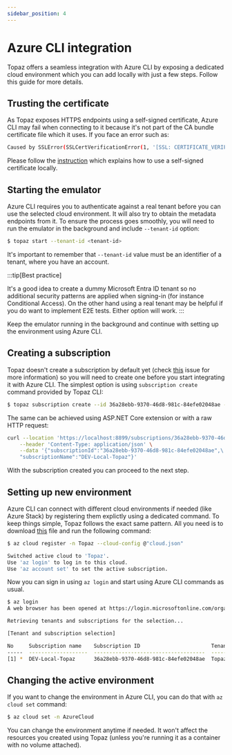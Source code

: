 ```yaml
---
sidebar_position: 4
---
```


# Azure CLI integration

Topaz offers a seamless integration with Azure CLI by exposing a dedicated cloud environment which you can add locally with just a few steps. Follow this guide for more details.

## Trusting the certificate
As Topaz exposes HTTPS endpoints using a self-signed certificate, Azure CLI may fail when connecting to it because it's not part of the CA bundle certificate file which it uses. If you face an error such as:
```bash
Caused by SSLError(SSLCertVerificationError(1, '[SSL: CERTIFICATE_VERIFY_FAILED] certificate verify failed: unable to get local issuer certificate
```
Please follow the [instruction](https://learn.microsoft.com/en-gb/cli/azure/use-azure-cli-successfully-troubleshooting?view=azure-cli-latest#work-behind-a-proxy) which explains how to use a self-signed certificate locally.

## Starting the emulator
Azure CLI requires you to authenticate against a real tenant before you can use the selected cloud environment. It will also try to obtain the metadata endpoints from it. To ensure the process goes smoothly, you will need to run the emulator in the background and include `--tenant-id` option:
```bash
$ topaz start --tenant-id <tenant-id>
```
It's important to remember that `--tenant-id` value must be an identifier of a tenant, where you have an account. 

:::tip[Best practice]

It's a good idea to create a dummy Microsoft Entra ID tenant so no additional security patterns are applied when signing-in (for instance Conditional Access). On the other hand using a real tenant may be helpful if you do want to implement E2E tests. Either option will work.
:::

Keep the emulator running in the background and continue with setting up the environment using Azure CLI.

## Creating a subscription
Topaz doesn't create a subscription by default yet (check [this](https://github.com/TheCloudTheory/Topaz/issues/16) issue for more information) so you will need to create one before you start integrating it with Azure CLI. The simplest option is using `subscription create` command provided by Topaz CLI:
```bash
$ topaz subscription create --id 36a28ebb-9370-46d8-981c-84efe02048ae --name "sub-local"
```
The same can be achieved using ASP.NET Core extension or with a raw HTTP request:
```bash
curl --location 'https://localhost:8899/subscriptions/36a28ebb-9370-46d8-981c-84efe02048ae' \
    --header 'Content-Type: application/json' \
    --data '{"subscriptionId":"36a28ebb-9370-46d8-981c-84efe02048ae",\
    "subscriptionName":"DEV-Local-Topaz"}'
```
With the subscription created you can proceed to the next step.

## Setting up new environment
Azure CLI can connect with different cloud environments if needed (like Azure Stack) by registering them explictly using a dedicated command. To keep things simple, Topaz follows the exact same pattern. All you need is to download [this](https://raw.githubusercontent.com/TheCloudTheory/Topaz/refs/heads/main/cloud.json) file and run the following command:
```bash
$ az cloud register -n Topaz --cloud-config @"cloud.json"

Switched active cloud to 'Topaz'.
Use 'az login' to log in to this cloud.
Use 'az account set' to set the active subscription.
```

Now you can sign in using `az login` and start using Azure CLI commands as usual.
```bash
$ az login
A web browser has been opened at https://login.microsoftonline.com/organizations/oauth2/v2.0/authorize. Please continue the login in the web browser. If no web browser is available or if the web browser fails to open, use device code flow with `az login --use-device-code`.

Retrieving tenants and subscriptions for the selection...

[Tenant and subscription selection]

No     Subscription name    Subscription ID                       Tenant
-----  -------------------  ------------------------------------  -----------------------
[1] *  DEV-Local-Topaz      36a28ebb-9370-46d8-981c-84efe02048ae  Topaz Cloud Environment
```

## Changing the active environment
If you want to change the environment in Azure CLI, you can do that with `az cloud set` command:
```bash
$ az cloud set -n AzureCloud
```
You can change the environment anytime if needed. It won't affect the resources you created using Topaz (unless you're running it as a container with no volume attached).
